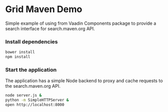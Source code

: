 Grid Maven Demo
===============

Simple example of using <v-grid> from Vaadin Components package to provide a search interface for search.maven.org API.

### Install dependencies

```bash
bower install
npm install
```

### Start the application

The application has a simple Node backend to proxy and cache requests to the search.maven.org API.

```bash
node server.js &
python -m SimpleHTTPServer &
open http://localhost:8000
```
